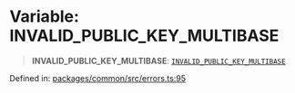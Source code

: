 # Variable: INVALID\_PUBLIC\_KEY\_MULTIBASE

> **INVALID\_PUBLIC\_KEY\_MULTIBASE**: [`INVALID_PUBLIC_KEY_MULTIBASE`](../enumerations/MethodErrorCode.md#invalid_public_key_multibase)

Defined in: [packages/common/src/errors.ts:95](https://github.com/dcdpr/did-btcr2-js/blob/4a717493e735221d072999f212891939f4de3f23/packages/common/src/errors.ts#L95)
